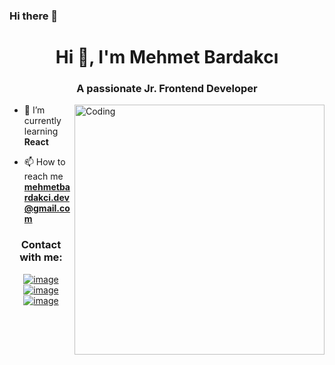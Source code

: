 ### Hi there 👋

<h1 align="center">Hi 👋, I'm Mehmet Bardakcı</h1>
<h3 align="center">A passionate Jr. Frontend Developer</h3>
<img align="right" alt="Coding" width="400" src="https://miro.medium.com/max/724/1*nWQ_U5NKEfNeGCTfh_2-Mw.gif">


- 🌱 I’m currently learning **React**

- 📫 How to reach me **mehmetbardakci.dev@gmail.com**

<h3 align="center">Contact with me:</h3>
<div align="center">

[![image](https://img.shields.io/badge/LinkedIn-0077B5?style=for-the-badge&logo=linkedin&logoColor=white)](https://www.linkedin.com/in/mehmetbardakcii/)
[![image](https://img.shields.io/badge/Instagram-E4405F?style=for-the-badge&logo=instagram&logoColor=white)](https://www.instagram.com/1mehmetbardakci/)
[![image](https://img.shields.io/badge/Gmail-D14836?style=for-the-badge&logo=gmail&logoColor=white)](mailto:mehmetbardakci.dev@gmail.com)
